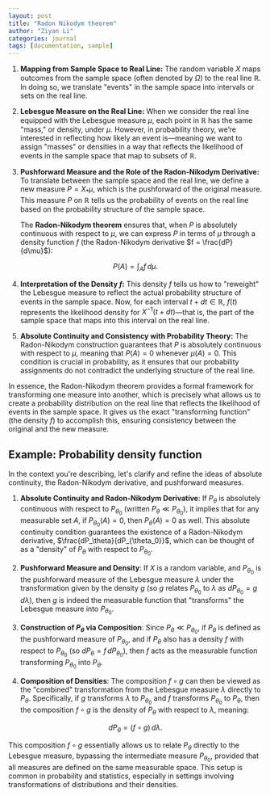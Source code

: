 ```yaml
---
layout: post
title: "Radon Nikodym theorem"
author: "Ziyan Li"
categories: journal
tags: [documentation, sample]
---
```


1. **Mapping from Sample Space to Real Line:**
   The random variable $X$ maps outcomes from the sample space (often denoted by $\Omega$) to the real line $\mathbb{R}$. In doing so, we translate "events" in the sample space into intervals or sets on the real line.

2. **Lebesgue Measure on the Real Line:**
   When we consider the real line equipped with the Lebesgue measure $\mu$, each point in $\mathbb{R}$ has the same "mass," or density, under $\mu$. However, in probability theory, we’re interested in reflecting how likely an event is—meaning we want to assign "masses" or densities in a way that reflects the likelihood of events in the sample space that map to subsets of $\mathbb{R}$.

3. **Pushforward Measure and the Role of the Radon-Nikodym Derivative:**
   To translate between the sample space and the real line, we define a new measure $P = X_* \mu$, which is the pushforward of the original measure. This measure $P$ on $\mathbb{R}$ tells us the probability of events on the real line based on the probability structure of the sample space.

   The **Radon-Nikodym theorem** ensures that, when $P$ is absolutely continuous with respect to $\mu$, we can express $P$ in terms of $\mu$ through a density function $f$ (the Radon-Nikodym derivative $f = \frac{dP}{d\mu}$):

  $$
   P(A) = \int_A f \, d\mu.
  $$

4. **Interpretation of the Density $f$:**
   This density $f$ tells us how to "reweight" the Lebesgue measure to reflect the actual probability structure of events in the sample space. Now, for each interval $t + dt \in \mathbb{R}$, $f(t)$ represents the likelihood density for $X^{-1}(t+dt)$—that is, the part of the sample space that maps into this interval on the real line.

5. **Absolute Continuity and Consistency with Probability Theory:**
   The Radon-Nikodym construction guarantees that $P$ is absolutely continuous with respect to $\mu$, meaning that $P(A) = 0$ whenever $\mu(A) = 0$. This condition is crucial in probability, as it ensures that our probability assignments do not contradict the underlying structure of the real line.

In essence, the Radon-Nikodym theorem provides a formal framework for transforming one measure into another, which is precisely what allows us to create a probability distribution on the real line that reflects the likelihood of events in the sample space. It gives us the exact "transforming function" (the density $f$) to accomplish this, ensuring consistency between the original and the new measure.

## Example: Probability density function

In the context you're describing, let's clarify and refine the ideas of absolute continuity, the Radon-Nikodym derivative, and pushforward measures.

1. **Absolute Continuity and Radon-Nikodym Derivative**:
   If $P_\theta$ is absolutely continuous with respect to $P_{\theta_0}$ (written $P_\theta \ll P_{\theta_0}$), it implies that for any measurable set $A$, if $P_{\theta_0}(A) = 0$, then $P_\theta(A) = 0$ as well. This absolute continuity condition guarantees the existence of a Radon-Nikodym derivative, $\frac{dP_\theta}{dP_{\theta_0}}$, which can be thought of as a "density" of $P_\theta$ with respect to $P_{\theta_0}$.

2. **Pushforward Measure and Density**:
   If $X$ is a random variable, and $P_{\theta_0}$ is the pushforward measure of the Lebesgue measure $\lambda$ under the transformation given by the density $g$ (so $g$ relates $P_{\theta_0}$ to $\lambda$ as $dP_{\theta_0} = g \, d\lambda$), then $g$ is indeed the measurable function that "transforms" the Lebesgue measure into $P_{\theta_0}$.

3. **Construction of $P_\theta$ via Composition**:
   Since $P_\theta \ll P_{\theta_0}$, if $P_\theta$ is defined as the pushforward measure of $P_{\theta_0}$, and if $P_\theta$ also has a density $f$ with respect to $P_{\theta_0}$ (so $dP_\theta = f \, dP_{\theta_0}$), then $f$ acts as the measurable function transforming $P_{\theta_0}$ into $P_\theta$.

4. **Composition of Densities**:
   The composition $f \circ g$ can then be viewed as the "combined" transformation from the Lebesgue measure $\lambda$ directly to $P_\theta$. Specifically, if $g$ transforms $\lambda$ to $P_{\theta_0}$ and $f$ transforms $P_{\theta_0}$ to $P_\theta$, then the composition $f \circ g$ is the density of $P_\theta$ with respect to $\lambda$, meaning:
   
$$
dP_\theta = (f \circ g) \, d\lambda.
$$

This composition $f \circ g$ essentially allows us to relate $P_\theta$ directly to the Lebesgue measure, bypassing the intermediate measure $P_{\theta_0}$, provided that all measures are defined on the same measurable space. This setup is common in probability and statistics, especially in settings involving transformations of distributions and their densities.

